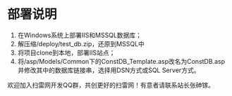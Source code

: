 # 部署说明

1. 在Windows系统上部署IIS和MSSQL数据库；
2. 解压缩/deploy/test_db.zip，还原到MSSQL中
3. 将项目clone到本地，部署IIS站点；
4. 将/asp/Models/Common下的ConstDB_Template.asp改名为ConstDB.asp并修改其中的数据库链接串，选择用DSN方式或SQL Server方式。

欢迎加入扫雷网开发QQ群，共创更好的扫雷网！有意者请联系站长张砷镓。
